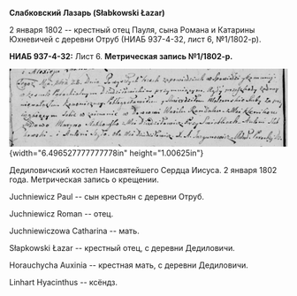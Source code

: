 **Слабковский Лазарь (Słabkowski Łazar)**

2 января 1802 -- крестный отец Пауля, сына Романа и Катарины Юхневичей с
деревни Отруб (НИАБ 937-4-32, лист 6, №1/1802-р).

**НИАБ 937-4-32:** Лист 6. **Метрическая запись №1/1802-р.**

![](./media/2bf6fe97c79f8d86191c24ec0981d608e16dbe66.png){width="6.496527777777778in"
height="1.00625in"}

Дедиловичский костел Наисвятейшего Сердца Иисуса. 2 января 1802 года.
Метрическая запись о крещении.

Juchniewicz Paul -- сын крестьян с деревни Отруб.

Juchniewicz Roman -- отец.

Juchniewiczowa Catharina -- мать.

Słapkowski Łazar -- крестный отец, с деревни Дедиловичи.

Horauchycha Auxinia -- крестная мать, с деревни Дедиловичи.

Linhart Hyacinthus -- ксёндз.
